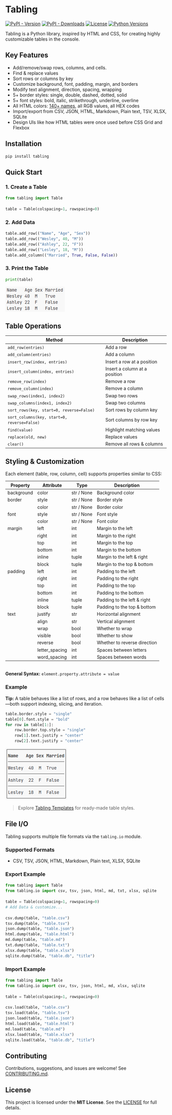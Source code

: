 # Tabling

[![PyPI - Version](https://img.shields.io/pypi/v/tabling)](https://pypi.org/project/tabling/)
[![PyPI - Downloads](https://img.shields.io/pypi/dm/tabling)](https://pypi.org/project/tabling/)
[![License](https://img.shields.io/pypi/l/tabling)](https://github.com/haripowesleyt/tabling/blob/main/LICENSE)
[![Python Versions](https://img.shields.io/pypi/pyversions/tabling)](https://pypi.org/project/tabling/)

Tabling is a Python library, inspired by HTML and CSS, for creating highly customizable tables in the console.

## Key Features

- Add/remove/swap rows, columns, and cells.
- Find & replace values
- Sort rows or columns by key
- Customize background, font, padding, margin, and borders
- Modify text alignment, direction, spacing, wrapping
- 5+ border styles: single, double, dashed, dotted, solid
- 5+ font styles: bold, italic, strikethrough, underline, overline
- All HTML colors: [140+ names](https://htmlcolorcodes.com/color-names/), all RGB values, all HEX codes
- Import/export from CSV, JSON, HTML, Markdown, Plain text, TSV, XLSX, SQLite
- Design UIs like how HTML tables were once used before CSS Grid and Flexbox

## Installation

```bash
pip install tabling
```

## Quick Start

### 1. Create a Table

```python
from tabling import Table

table = Table(colspacing=1, rowspacing=0)
```

### 2. Add Data

```python
table.add_row(("Name", "Age", "Sex"))
table.add_row(("Wesley", 40, "M"))
table.add_row(("Ashley", 22, "F"))
table.add_row(("Lesley", 18, "M"))
table.add_column(("Married", True, False, False))
```

### 3. Print the Table

```python
print(table)
```

![table](https://raw.githubusercontent.com/haripowesleyt/tabling/main/assets/images/table.png)

## Table Operations

| Method                                 | Description                          |
|----------------------------------------|--------------------------------------|
| `add_row(entries)`                     | Add a row                            |
| `add_column(entries)`                  | Add a column                         |
| `insert_row(index, entries)`           | Insert a row at a position           |
| `insert_column(index, entries)`        | Insert a column at a position        |
| `remove_row(index)`                    | Remove a row                         |
| `remove_column(index)`                 | Remove a column                      |
| `swap_rows(index1, index2)`            | Swap two rows                        |
| `swap_columns(index1, index2)`         | Swap two columns                     |
| `sort_rows(key, start=0, reverse=False)`              | Sort rows by column key              |
| `sort_columns(key, start=0, reverse=False)`           | Sort columns by row key              |
| `find(value)`                          | Highlight matching values            |
| `replace(old, new)`                    | Replace values                       |
| `clear()`                              | Remove all rows & columns            |

## Styling & Customization

Each element (table, row, column, cell) supports properties similar to CSS:

| Property   | Attribute      | Type       | Description                  |
|------------|----------------|------------|------------------------------|
| background | color          | str / None | Background color             |
| border     | style          | str / None | Border style                 |
|            | color          | str / None | Border color                 |
| font       | style          | str / None | Font style                   |
|            | color          | str / None | Font color                   |
| margin     | left           | int        | Margin to the left           |
|            | right          | int        | Margin to the right          |
|            | top            | int        | Margin to the top            |
|            | bottom         | int        | Margin to the bottom         |
|            | inline         | tuple      | Margin to the left & right   |
|            | block          | tuple      | Margin to the top & bottom   |
| padding    | left           | int        | Padding to the left          |
|            | right          | int        | Padding to the right         |
|            | top            | int        | Padding to the top           |
|            | bottom         | int        | Padding to the bottom        |
|            | inline         | tuple      | Padding to the left & right  |
|            | block          | tuple      | Padding to the top & bottom  |
| text       | justify        | str        | Horizontal alignment         |
|            | align          | str        | Vertical alignment           |
|            | wrap           | bool       | Whether to wrap              |
|            | visible        | bool       | Whether to show              |
|            | reverse        | bool       | Whether to reverse direction |
|            | letter_spacing | int        | Spaces between letters       |
|            | word_spacing   | int        | Spaces between words         |

\
**General Syntax:** `element.property.attribute = value`

### Example

**Tip:** A table behaves like a list of rows, and a row behaves like a list of cells—both support indexing, slicing, and iteration.

```python
table.border.style = "single"
table[0].font.style = "bold"
for row in table[1:]:
    row.border.top.style = "single"
    row[1].text.justify = "center"
    row[2].text.justify = "center"
```

![customized-table](https://raw.githubusercontent.com/haripowesleyt/tabling/main/assets/images/customized-table.png)

> Explore [Tabling Templates](https://github.com/haripowesleyt/tabling-templates) for ready-made table styles.

## File I/O

Tabling supports multiple file formats via the `tabling.io` module.

### Supported Formats

- CSV, TSV, JSON, HTML, Markdown, Plain text, XLSX, SQLite

### Export Example

```python
from tabling import Table
from tabling.io import csv, tsv, json, html, md, txt, xlsx, sqlite

table = Table(colspacing=1, rowspacing=0)
# Add Data & customize...

csv.dump(table, "table.csv")
tsv.dump(table, "table.tsv")
json.dump(table, "table.json")
html.dump(table, "table.html")
md.dump(table, "table.md")
txt.dump(table, "table.txt")
xlsx.dump(table, "table.xlsx")
sqlite.dump(table, "table.db", "title")
```

### Import Example

```python
from tabling import Table
from tabling.io import csv, tsv, json, html, md, xlsx, sqlite

table = Table(colspacing=1, rowspacing=0)

csv.load(table, "table.csv")
tsv.load(table, "table.tsv")
json.load(table, "table.json")
html.load(table, "table.html")
md.load(table, "table.md")
xlsx.load(table, "table.xlsx")
sqlite.load(table, "table.db", "title")
```

## Contributing

Contributions, suggestions, and issues are welcome! See [CONTRIBUTING.md](https://github.com/haripowesleyt/tabling/blob/main/CONTRIBUTING.md).

## License

This project is licensed under the **MIT License**. See the [LICENSE](https://github.com/haripowesleyt/tabling/blob/main/LICENSE) for full details.